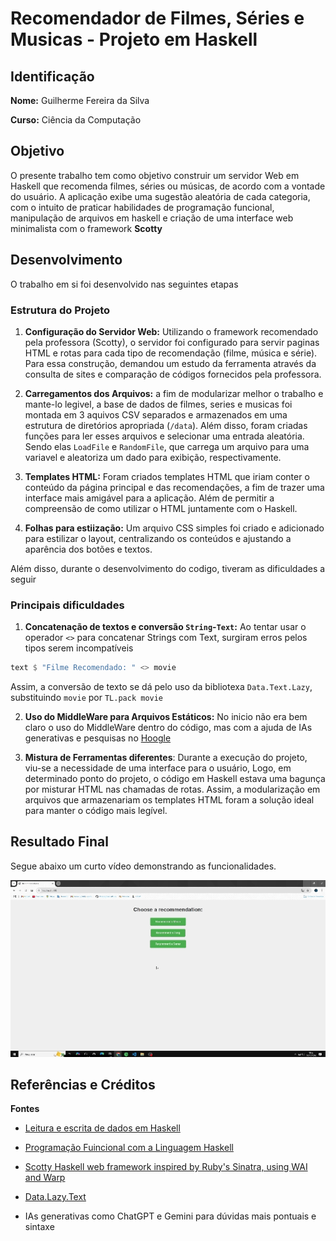 # Recomendador de Filmes, Séries e Musicas - Projeto em Haskell

## Identificação
**Nome:** Guilherme Fereira da Silva

**Curso:** Ciência da Computação

## Objetivo
O presente trabalho tem como objetivo construir um servidor Web em Haskell que recomenda filmes, séries ou músicas, de acordo com a vontade do usuário. A aplicação exibe uma sugestão aleatória de cada categoria, com o intuito de praticar habilidades de programação funcional, manipulação de arquivos em haskell e criação de uma interface web minimalista com o framework **Scotty**

## Desenvolvimento
O trabalho em si foi desenvolvido nas seguintes etapas
### Estrutura do Projeto
1. **Configuração do Servidor Web:** Utilizando o framework recomendado pela professora (Scotty), o servidor foi configurado para servir paginas HTML e rotas para cada tipo de recomendação (filme, música e série). Para essa construção, demandou um estudo da ferramenta através da consulta de sites e comparação de códigos fornecidos pela professora.

2. **Carregamentos dos Arquivos:** a fim de modularizar melhor o trabalho e mante-lo legivel, a base de dados de filmes, series e musicas foi montada em 3 aquivos CSV separados e armazenados em uma estrutura de diretórios apropriada (`/data`). Além disso, foram criadas funções para ler esses arquivos e selecionar uma entrada aleatória. Sendo elas `LoadFile` e `RandomFile`, que carrega um arquivo para uma variavel e aleatoriza um dado para exibição, respectivamente. 

3. **Templates HTML:** Foram criados templates HTML que iriam conter o conteúdo da página principal e das recomendações, a fim de trazer uma interface mais amigável para a aplicação. Além de permitir a compreensão de como utilizar o HTML juntamente com o Haskell. 

4. **Folhas para estiização:** Um arquivo CSS simples foi criado e adicionado para estilizar o layout, centralizando os conteúdos e ajustando a aparência dos botões e textos.

Além disso, durante o desenvolvimento do codigo, tiveram as dificuldades a seguir
### Principais dificuldades 
1.  **Concatenação de textos e conversão `String`-`Text`:** Ao tentar usar o operador `<>` para concatenar Strings com Text, surgiram erros pelos tipos serem incompatíveis
```hs
text $ "Filme Recomendado: " <> movie
```
Assim, a conversão de texto se dá pelo uso da bibliotexa `Data.Text.Lazy`, substituindo `movie` por `TL.pack movie`

2. **Uso do MiddleWare para Arquivos Estáticos:** No inicio não era bem claro o uso do MiddleWare dentro do código, mas com a ajuda de IAs generativas e pesquisas no [Hoogle](https://hoogle.haskell.org/) 

3. **Mistura de Ferramentas diferentes**: Durante a execução do projeto, viu-se a necessidade de uma interface para o usuário, Logo, em determinado ponto do projeto, o código em Haskell estava uma bagunça por misturar HTML nas chamadas de rotas. Assim, a modularização em arquivos que armazenariam os templates HTML foram a solução ideal para manter o código mais legível.

## Resultado Final
Segue abaixo um curto vídeo demonstrando as funcionalidades. 

![example](video/animation.gif)

## Referências e Créditos

**Fontes**
- [Leitura e escrita de dados em Haskell](https://kuniga.wordpress.com/2012/06/17/leitura-e-escrita-de-dados-em-haskell/)

- [Programação Fuincional com a Linguagem Haskell](https://www.facom.ufu.br/~madriana/PF/tutorial_avancado.pdf)

- [Scotty Haskell web framework inspired by Ruby's Sinatra, using WAI and Warp](https://hackage.haskell.org/package/scotty)

- [Data.Lazy.Text](https://hackage.haskell.org/package/text-2.1.2/docs/Data-Text-Lazy.html)

- IAs generativas como ChatGPT e Gemini para dúvidas mais pontuais e sintaxe
